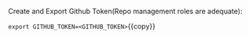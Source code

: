 Create and Export Github Token(Repo management roles are adequate):

`export GITHUB_TOKEN=<GITHUB_TOKEN>`{{copy}}


